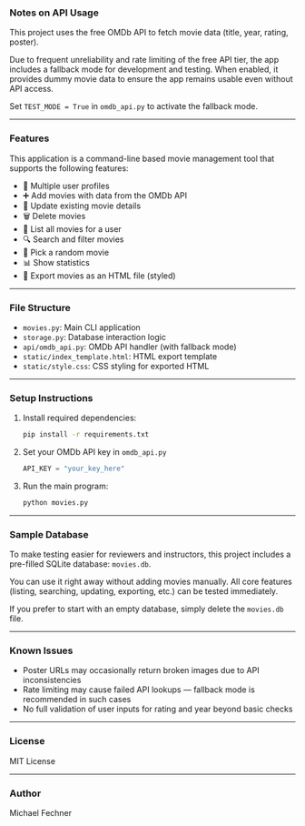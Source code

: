### Notes on API Usage

This project uses the free OMDb API to fetch movie data (title, year, rating, poster).

Due to frequent unreliability and rate limiting of the free API tier, the app includes a fallback mode for development and testing. When enabled, it provides dummy movie data to ensure the app remains usable even without API access.

Set `TEST_MODE = True` in `omdb_api.py` to activate the fallback mode.

---

### Features

This application is a command-line based movie management tool that supports the following features:

* 👤 Multiple user profiles
* ➕ Add movies with data from the OMDb API
* 📝 Update existing movie details
* 🗑️ Delete movies
* 📃 List all movies for a user
* 🔍 Search and filter movies
* 🎲 Pick a random movie
* 📊 Show statistics
* 📂 Export movies as an HTML file (styled)

---

### File Structure

* `movies.py`: Main CLI application
* `storage.py`: Database interaction logic
* `api/omdb_api.py`: OMDb API handler (with fallback mode)
* `static/index_template.html`: HTML export template
* `static/style.css`: CSS styling for exported HTML

---

### Setup Instructions

1. Install required dependencies:

   ```bash
   pip install -r requirements.txt
   ```

2. Set your OMDb API key in `omdb_api.py`

   ```python
   API_KEY = "your_key_here"
   ```

3. Run the main program:

   ```bash
   python movies.py
   ```

---

### Sample Database

To make testing easier for reviewers and instructors, this project includes a pre-filled SQLite database: `movies.db`.

You can use it right away without adding movies manually. All core features (listing, searching, updating, exporting, etc.) can be tested immediately.

If you prefer to start with an empty database, simply delete the `movies.db` file.

---

### Known Issues

* Poster URLs may occasionally return broken images due to API inconsistencies
* Rate limiting may cause failed API lookups — fallback mode is recommended in such cases
* No full validation of user inputs for rating and year beyond basic checks

---

### License

MIT License

---

### Author

Michael Fechner
